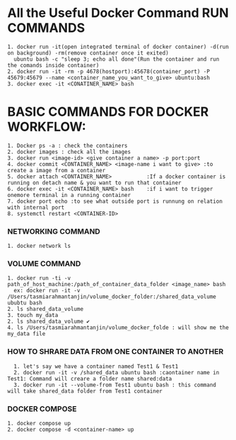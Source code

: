 # All the Useful Docker Command RUN COMMANDS
    1. docker run -it(open integrated terminal of docker container) -d(run on background) -rm(remove container once it exited)
      ubuntu bash -c "sleep 3; echo all done"(Run the container and run the comands inside container)
    2. docker run -it -rm -p 4678(hostport):45678(container_port) -P 45679:45679 --name <container_name_you_want_to_give> ubuntu:bash
    3. docker exec -it <CONATINER_NAME> bash

# BASIC COMMANDS FOR DOCKER WORKFLOW:
    1. Docker ps -a : check the containers
    2. docker images : check all the images
    3. docker run <image-id> <give container a name> -p port:port
    4. docker commit <CONTAINER_NAME> <image-name i want to give> :to create a image from a container
    5. docker attach <CONTAINER_NAME>           :If a docker container is running on detach name & you want to run that container
    6. docker exec -it <CONTAINER_NAME> bash    :if i want to trigger onemore terminal in a running container
    7. docker port echo :to see what outside port is runnung on relation with internal port
    8. systemctl restart <CONTAINER-ID>
  
 ### NETWORKING COMMAND
    1. docker network ls
  
 ### VOLUME COMMAND
    1. docker run -ti -v path_of_host_machine:/path_of_container_data_folder <image_name> bash
      ex: docker run -it -v /Users/tasmiarahmantanjin/volume_docker_folder:/shared_data_volume ububtu bash
    2. ls shared_data_volume
    3. touch my_data
    2. ls shared_data_volume ✔️
    4. ls /Users/tasmiarahmantanjin/volume_docker_folde : will show me the my_data file
 
### HOW TO SHRARE DATA FROM ONE CONTAINER TO ANOTHER
      1. let's say we have a container named Test1 & Test1
      2. docker run -it -v /shared_data ubuntu bash :caontainer name in Test1: Command will creare a folder name shared:data
      3. docker run -it --volume-from Test1 ubuntu bash : this command will take shared_data folder from Test1 container
      
### DOCKER COMPOSE
    1. docker compose up
    2. docker compose -d <container-name> up
